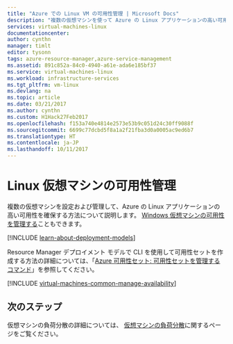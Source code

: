 ```yaml
---
title: "Azure での Linux VM の可用性管理 | Microsoft Docs"
description: "複数の仮想マシンを使って Azure の Linux アプリケーションの高い可用性を確保する方法について説明します。"
services: virtual-machines-linux
documentationcenter: 
author: cynthn
manager: timlt
editor: tysonn
tags: azure-resource-manager,azure-service-management
ms.assetid: 891c852a-84c0-4940-a61e-ada6e185bf37
ms.service: virtual-machines-linux
ms.workload: infrastructure-services
ms.tgt_pltfrm: vm-linux
ms.devlang: na
ms.topic: article
ms.date: 03/21/2017
ms.author: cynthn
ms.custom: H1Hack27Feb2017
ms.openlocfilehash: f153a740e4814e2573e53b9c051d24c30ff9088f
ms.sourcegitcommit: 6699c77dcbd5f8a1a2f21fba3d0a0005ac9ed6b7
ms.translationtype: HT
ms.contentlocale: ja-JP
ms.lasthandoff: 10/11/2017
---
```

# <a name="manage-the-availability-of-linux-virtual-machines"></a>Linux 仮想マシンの可用性管理

複数の仮想マシンを設定および管理して、Azure の Linux アプリケーションの高い可用性を確保する方法について説明します。 [Windows 仮想マシンの可用性を管理する](../windows/manage-availability.md?toc=%2fazure%2fvirtual-machines%2fwindows%2ftoc.json)こともできます。

[!INCLUDE [learn-about-deployment-models](../../../includes/learn-about-deployment-models-both-include.md)]

Resource Manager デプロイメント モデルで CLI を使用して可用性セットを作成する方法の詳細については、「[Azure 可用性セット: 可用性セットを管理するコマンド](../azure-cli-arm-commands.md#azure-availset-commands-to-manage-your-availability-sets)」を参照してください。

[!INCLUDE [virtual-machines-common-manage-availability](../../../includes/virtual-machines-common-manage-availability.md)]

## <a name="next-steps"></a>次のステップ
仮想マシンの負荷分散の詳細については、 [仮想マシンの負荷分散](../virtual-machines-linux-load-balance.md)に関するページをご覧ください。

